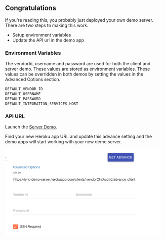## Congratulations
If you're reading this, you probably just deployed your own demo server. There are two steps to making this work.

  - Setup environment variables
  - Update the API url in the demo app

### Environment Variables
The vendorId, username and password are used for both the client and server demo.  These values are
stored as environment variables.  These values can be overridden in both demos by setting the values
in the Advanced Options section.

    DEFAULT_VENDOR_ID
    DEFAULT_USERNAME
    DEFAULT_PASSWORD
    DEFAULT_INTEGRATION_SERVICES_HOST

### API URL

Launch the [Server Demo](http://client-demo-stage.lyricfinancial.com/#/demo-server).

Find your new Heroku app URL and update this advance setting and the demo apps will start working with your new demo server.

![Advance Settings](advance_settings.png)